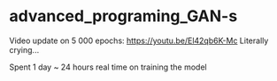 # advanced_programing_GAN-s

Video update on 5 000 epochs:
https://youtu.be/El42qb6K-Mc
Literally crying...


Spent 1 day ~ 24 hours real time on training the model
